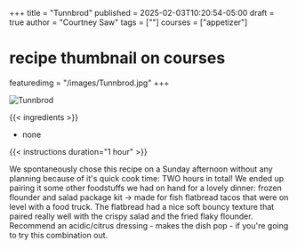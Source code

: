 +++
title = "Tunnbrod"
published = 2025-02-03T10:20:54-05:00
draft = true
author = "Courtney Saw"
tags = [""]
courses = ["appetizer"]
# recipe thumbnail on courses
featuredimg = "/images/Tunnbrod.jpg"
+++

<!-- image used on the recipe schema -->
![Tunnbrod](/images/Tunnbrod.jpg)

{{< ingredients >}}

* none


{{< instructions duration="1 hour" >}}

We spontaneously chose this recipe on a Sunday afternoon without any planning because of it's quick cook time: TWO hours in total! We ended up pairing it some other foodstuffs we had on hand for a lovely dinner: frozen flounder and salad package kit -> made for fish flatbread tacos that were on level with a food truck. The flatbread had a nice soft bouncy texture that paired really well with the crispy salad and the fried flaky flounder. Recommend an acidic/citrus dressing - makes the dish pop - if you're going to try this combination out.
